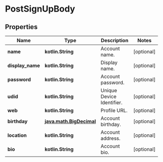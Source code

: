 
# PostSignUpBody

## Properties
Name | Type | Description | Notes
------------ | ------------- | ------------- | -------------
**name** | **kotlin.String** | Account name. |  [optional]
**display_name** | **kotlin.String** | Display name. |  [optional]
**password** | **kotlin.String** | Account password. |  [optional]
**udid** | **kotlin.String** | Unique Device Identifier. |  [optional]
**web** | **kotlin.String** | Profile URL. |  [optional]
**birthday** | [**java.math.BigDecimal**](java.math.BigDecimal.md) | Account birthday. |  [optional]
**location** | **kotlin.String** | Account address. |  [optional]
**bio** | **kotlin.String** | Account bio. |  [optional]



